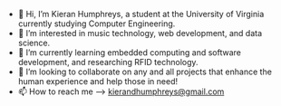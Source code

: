 - 👋 Hi, I’m Kieran Humphreys, a student at the University of Virginia currently studying Computer Engineering.
- 👀 I’m interested in music technology, web development, and data science.
- 🌱 I’m currently learning embedded computing and software development, and researching RFID technology.
- 💞️ I’m looking to collaborate on any and all projects that enhance the human experience and help those in need!
- 📫 How to reach me --> kierandhumphreys@gmail.com

<!---
keyrons-hub/keyrons-hub is a ✨ special ✨ repository because its `README.md` (this file) appears on your GitHub profile.
You can click the Preview link to take a look at your changes.
--->
